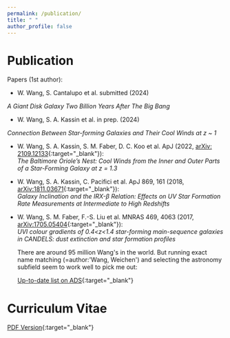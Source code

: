 ```yaml
---
permalink: /publication/
title: " "
author_profile: false
---
```


Publication
===========

Papers (1st author):

 + W. Wang, S. Cantalupo et al. submitted (2024)

 *A Giant Disk Galaxy Two Billion Years After The Big Bang*

 + W. Wang, S. A. Kassin et al. in prep. (2024)

 *Connection Between Star-forming Galaxies and Their Cool Winds at z ~ 1*

 + W. Wang, S. A. Kassin, S. M. Faber, D. C. Koo et al. ApJ (2022, [arXiv: 2109.12133](https://arxiv.org/abs/2109.12133){:target="_blank"}):\
 *The Baltimore Oriole’s Nest: Cool Winds from the Inner and Outer Parts of a Star-Forming Galaxy at z = 1.3*

  + W. Wang, S. A. Kassin, C. Pacifici et al. ApJ 869, 161 (2018, [arXiv:1811.03671](https://arxiv.org/abs/1811.03671){:target="_blank"}):\
  *Galaxy Inclination and the IRX-β Relation: Effects on UV Star Formation Rate Measurements at Intermediate to High Redshifts*

  + W. Wang, S. M. Faber, F.-S. Liu et al. MNRAS 469, 4063 (2017, [arXiv:1705.05404](https://arxiv.org/abs/1705.05404){:target="_blank"}):\
  *UVI colour gradients of 0.4<z<1.4 star-forming main-sequence galaxies in CANDELS: dust extinction and star formation profiles*


    There are around 95 million Wang's in the world. But running exact name matching (=author:'Wang, Weichen') and selecting the astronomy subfield seem to work well to pick me out: 
 
    [Up-to-date list on ADS](https://ui.adsabs.harvard.edu/search/q=(%3Dauthor%3A(%22Wang%2C%20Weichen%22)%20AND%20pubdate%3A%5B2016-01%20TO%20*%5D%20AND%20collection%3Aastronomy)%20OR%20(author%3A%22Wang%2C%20W%22%20AND%20author%3A%22Cantalupo%22%20AND%20collection%3Aastronomy)&sort=date%20desc%2C%20bibcode%20desc&p_=0){:target="_blank"}

Curriculum Vitae
================
[PDF Version](http://WeichenStars.github.io/files/WWang_UNIMIB.pdf){:target="_blank"}